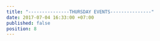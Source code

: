```yaml
---
title: "---------------THURSDAY EVENTS---------------"
date: 2017-07-04 16:33:00 +07:00
published: false
position: 8
---
```


